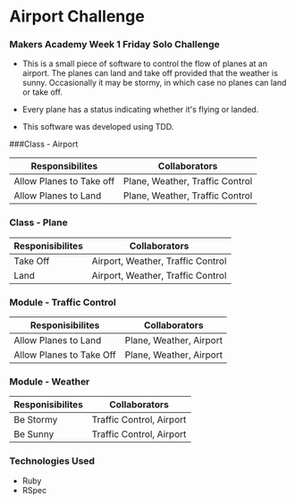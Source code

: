 Airport Challenge
========================
### Makers Academy Week 1 Friday Solo Challenge

- This is a small piece of software to control the flow of planes at an airport. The planes can land and take off provided that the weather is sunny. Occasionally it may be stormy, in which case no planes can land or take off.

- Every plane has a status indicating whether it's flying or landed.

- This software was developed using TDD.


###Class - Airport

Responsibilites             | Collaborators
----------------------------|------------------
Allow Planes to Take off    | Plane, Weather, Traffic Control
Allow Planes to Land        | Plane, Weather, Traffic Control

### Class - Plane 

Responisibilites        | Collaborators
------------------------|------------------
Take Off                | Airport, Weather, Traffic Control
Land                    | Airport, Weather, Traffic Control

### Module - Traffic Control 

Responisibilites        | Collaborators
------------------------|------------------
Allow Planes to Land    | Plane, Weather, Airport
Allow Planes to Take Off| Plane, Weather, Airport

### Module - Weather 

Responisibilites        | Collaborators
------------------------|------------------
Be Stormy               | Traffic Control, Airport
Be Sunny                | Traffic Control, Airport

### Technologies Used

- Ruby
- RSpec
